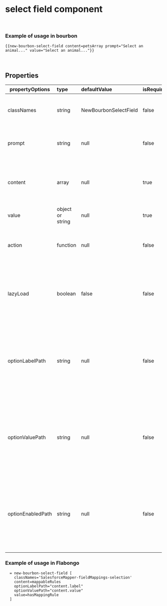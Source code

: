 
# select field component

&nbsp;

### Example of usage in bourbon
```
{{new-bourbon-select-field content=petsArray prompt="Select an animal..." value="Select an animal..."}}
```
&nbsp;

## Properties
| propertyOptions | type | defaultValue | isRequired | description | options |
|----------|:----------|:--------------|:------------|:-------------|:------|
| classNames | string | NewBourbonSelectField | false | can modify styles and spacing for the select field ||
| prompt | string | null | false | if you want a placehoder prompt to guide user| for example, "Select a Salesforce object..."|
| content | array | null | true | list of content to be displayed in select field | contents of array can be Ember.Object, JS Object, Ember model, numbers, strings|
| value | object or string | null | true | ||
| action | function | null | false | add if want to trigger an action on selection change||
| lazyLoad | boolean | false | false | if you don't want to load the options until the user first clicks on the dropdown||
| optionLabelPath | string | null | false | passed in when value passed in is an object as to indicate where the label is defined within the value object ||
| optionValuePath | string | null | false | passed in when value passed in is an object as to indicate where the value is defined within the value object ||
| optionEnabledPath | string | null | false | passed in when value passed in is an object as to indicate where the enabled is defined within the value object ||

### Example of usage in Flabongo
```
  = new-bourbon-select-field [
    classNames='SalesforceMapper-fieldMappings-selection'
    content=mappableRules
    optionLabelPath="content.label"
    optionValuePath="content.value"
    value=hasMappingRule
  ]
```
